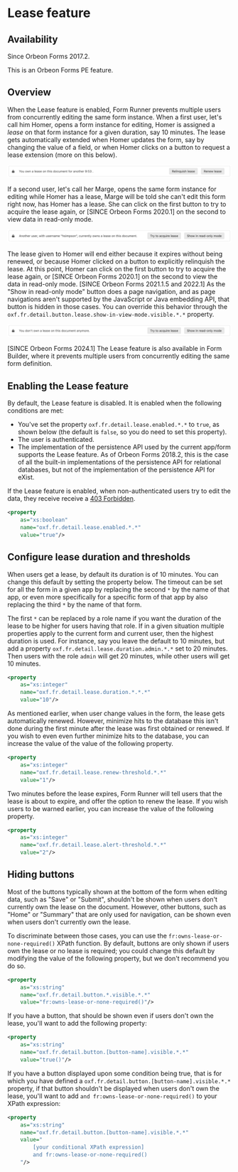 # Lease feature

## Availability

Since Orbeon Forms 2017.2.

This is an Orbeon Forms PE feature.

## Overview

When the Lease feature is enabled, Form Runner prevents multiple users from concurrently editing the same form instance. When a first user, let's call him Homer, opens a form instance for editing, Homer is assigned a *lease* on that form instance for a given duration, say 10 minutes. The lease gets automatically extended when Homer updates the form, say by changing the value of a field, or when Homer clicks on a button to request a lease extension (more on this below).

![Message showing the user owns the lease](../images/lease-own.png)

If a second user, let's call her Marge, opens the same form instance for editing while Homer has a lease, Marge will be told she can't edit this form right now, has Homer has a lease. She can click on the first button to try to acquire the lease again, or [SINCE Orbeon Forms 2020.1] on the second to view data in read-only mode.

![Message showing another user owns the lease](../images/lease-other.png)

The lease given to Homer will end either because it expires without being renewed, or because Homer clicked on a button to explicitly relinquish the lease. At this point, Homer can click on the first button to try to acquire the lease again, or [SINCE Orbeon Forms 2020.1] on the second to view the data in read-only mode. [SINCE Orbeon Forms 2021.1.5 and 2022.1] As the "Show in read-only mode" button does a page navigation, and as page navigations aren't supported by the JavaScript or Java embedding API, that button is hidden in those cases. You can override this behavior through the `oxf.fr.detail.button.lease.show-in-view-mode.visible.*.*` property.   

![Message showing the user relinquished the lease](../images/lease-relinquished.png)

[SINCE Orbeon Forms 2024.1] The Lease feature is also available in Form Builder, where it prevents multiple users from concurrently editing the same form definition.

## Enabling the Lease feature

By default, the Lease feature is disabled. It is enabled when the following conditions are met:

- You've set the property `oxf.fr.detail.lease.enabled.*.*` to `true`, as shown below (the default is `false`, so you do need to set this property).
- The user is authenticated.
- The implementation of the persistence API used by the current app/form supports the Lease feature. As of Orbeon Forms 2018.2, this is the case of all the built-in implementations of the persistence API for relational databases, but not of the implementation of the persistence API for eXist.

If the Lease feature is enabled, when non-authenticated users try to edit the data, they receive receive a [403 Forbidden](https://en.wikipedia.org/wiki/HTTP_403).

```xml
<property 
    as="xs:boolean" 
    name="oxf.fr.detail.lease.enabled.*.*"
    value="true"/>
```
## Configure lease duration and thresholds

When users get a lease, by default its duration is of 10 minutes. You can change this default by setting the property below. The timeout can be set for all the form in a given app by replacing the second `*` by the name of that app, or even more specifically for a specific form of that app by also replacing the third `*` by the name of that form.

The first `*` can be replaced by a role name if you want the duration of the lease to be higher for users having that role. If in a given situation multiple properties apply to the current form and current user, then the highest duration is used. For instance, say you leave the default to 10 minutes, but add a property `oxf.fr.detail.lease.duration.admin.*.*` set to 20 minutes. Then users with the role `admin` will get 20 minutes, while other users will get 10 minutes.

```xml
<property
    as="xs:integer"
    name="oxf.fr.detail.lease.duration.*.*.*"
    value="10"/>
```

As mentioned earlier, when user change values in the form, the lease gets automatically renewed. However, minimize hits to the database this isn't done during the first minute after the lease was first obtained or renewed. If you wish to even even further minimize hits to the database, you can increase the value of the value of the following property.

```xml
<property
    as="xs:integer"
    name="oxf.fr.detail.lease.renew-threshold.*.*"
    value="1"/>
```

Two minutes before the lease expires, Form Runner will tell users that the lease is about to expire, and offer the option to renew the lease. If you wish users to be warned earlier, you can increase the value of the following property.

```xml
<property
    as="xs:integer"
    name="oxf.fr.detail.lease.alert-threshold.*.*"
    value="2"/>
```

## Hiding buttons

Most of the buttons typically shown at the bottom of the form when editing data, such as "Save" or "Submit", shouldn't be shown when users don't currently own the lease on the document. However, other buttons, such as "Home" or "Summary" that are only used for navigation, can be shown even when users don't currently own the lease.

To discriminate between those cases, you can use the `fr:owns-lease-or-none-required()` XPath function. By default, buttons are only shown if users own the lease or no lease is required; you could change this default by modifying the value of the following property, but we don't recommend you do so.

```xml
<property
    as="xs:string"
    name="oxf.fr.detail.button.*.visible.*.*"
    value="fr:owns-lease-or-none-required()"/>
```

If you have a button, that should be shown even if users don't own the lease, you'll want to add the following property:

```xml
<property
    as="xs:string"
    name="oxf.fr.detail.button.[button-name].visible.*.*"
    value="true()"/>
```

If you have a button displayed upon some condition being true, that is for which you have defined a `oxf.fr.detail.button.[button-name].visible.*.*` property, if that button shouldn't be displayed when users don't own the lease, you'll want to add `and fr:owns-lease-or-none-required()` to your XPath expression:

```xml
<property
    as="xs:string"
    name="oxf.fr.detail.button.[button-name].visible.*.*"
    value="
        [your conditional XPath expression]
        and fr:owns-lease-or-none-required()
    "/>
```
